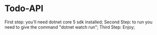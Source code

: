 # Todo-API
First step: you'll need dotnet core 5 sdk installed;
Second Step: to run you need to give the command "dotnet watch run";
Third Step: Enjoy;
